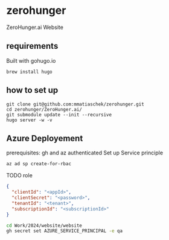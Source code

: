 # zerohunger
ZeroHunger.ai Website

## requirements

Built with gohugo.io

```
brew install hugo
```
## how to set up

```
git clone git@github.com:mmatiaschek/zerohunger.git
cd zerohunger/ZeroHunger.ai/
git submodule update --init --recursive
hugo server -w -v
```

## Azure Deployement

prerequisites: gh and az authenticated
Set up Service principle

```bash
az ad sp create-for-rbac
```
TODO role


```json
{
  "clientId": "<appId>",
  "clientSecret": "<password>",
  "tenantId": "<tenant>",
  "subscriptionId": "<subscriptionId>"
}
```

```bash
cd Work/2024/website/website
gh secret set AZURE_SERVICE_PRINCIPAL -e qa
```